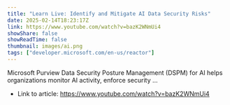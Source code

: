 ```yaml
---
title: "Learn Live: Identify and Mitigate AI Data Security Risks"
date: 2025-02-14T18:23:17Z
link: https://www.youtube.com/watch?v=bazK2WNmUi4
showShare: false
showReadTime: false
thumbnail: images/ai.png
tags: ["developer.microsoft.com/en-us/reactor"]
---
```

Microsoft Purview Data Security Posture Management (DSPM) for AI helps organizations monitor AI activity, enforce security ...

- Link to article: https://www.youtube.com/watch?v=bazK2WNmUi4